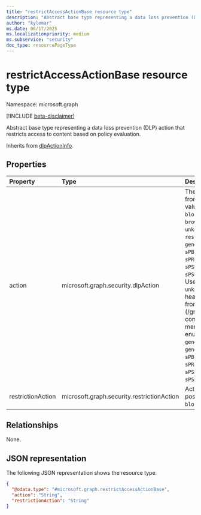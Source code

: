 ```yaml
---
title: "restrictAccessActionBase resource type"
description: "Abstract base type representing a data loss prevention (DLP) action that restricts access to content based on policy evaluation."
author: "kylemar"
ms.date: 06/17/2025
ms.localizationpriority: medium
ms.subservice: "security"
doc_type: resourcePageType
---
```


# restrictAccessActionBase resource type

Namespace: microsoft.graph

[!INCLUDE [beta-disclaimer](../../includes/beta-disclaimer.md)]

Abstract base type representing a data loss prevention (DLP) action that restricts access to content based on policy evaluation.

Inherits from [dlpActionInfo](../resources/dlpactioninfo.md).

## Properties

|Property|Type|Description|
|:---|:---|:---|
|action|microsoft.graph.security.dlpAction|The type of DLP action. Inherited from [dlpActionInfo](../resources/dlpactioninfo.md).The possible values are: `notifyUser`, `blockAccess`, `deviceRestriction`, `browserRestriction`, `unknownFutureValue`, `restrictAccess`, `generateAlert`, `generateIncidentReportAction`, `sPBlockAnonymousAccess`, `sPRuntimeAccessControl`, `sPSharingNotifyUser`, `sPSharingGenerateIncidentReport`. Use the `Prefer: include-unknown-enum-members` request header to get the following values from this {evolvable enum}(/graph/best-practices-concept#handling-future-members-in-evolvable-enumerations): `restrictAccess` , `generateAlert` , `generateIncidentReportAction` , `sPBlockAnonymousAccess` , `sPRuntimeAccessControl` , `sPSharingNotifyUser` , `sPSharingGenerateIncidentReport`.|
|restrictionAction|microsoft.graph.security.restrictionAction|Action for the app to take. The possible values are: `warn`, `audit`, `block`.|

## Relationships

None.

## JSON representation

The following JSON representation shows the resource type.
<!-- {
  "blockType": "resource",
  "@odata.type": "microsoft.graph.restrictAccessActionBase"
}
-->
``` json
{
  "@odata.type": "#microsoft.graph.restrictAccessActionBase",
  "action": "String",
  "restrictionAction": "String"
}
```
